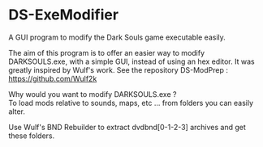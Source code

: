 # DS-ExeModifier
A GUI program to modify the Dark Souls game executable easily.

The aim of this program is to offer an easier way to modify DARKSOULS.exe, with a simple GUI, instead of using an hex editor. It was greatly inspired by Wulf's work. See the repository DS-ModPrep :
https://github.com/Wulf2k

Why would you want to modify DARKSOULS.exe ?  
To load mods relative to sounds, maps, etc ... from folders you can easily alter.

Use Wulf's BND Rebuilder to extract dvdbnd[0-1-2-3] archives and get these folders.
